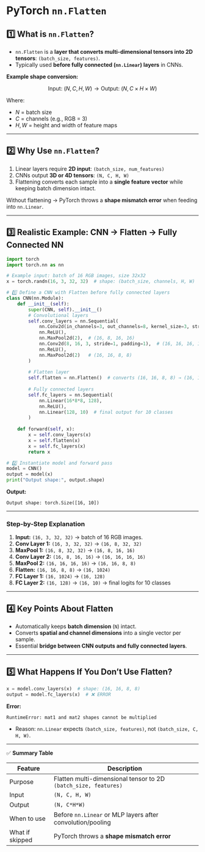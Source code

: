 

# **PyTorch `nn.Flatten`**

## **1️⃣ What is `nn.Flatten`?**

* `nn.Flatten` is a **layer that converts multi-dimensional tensors into 2D tensors**: `(batch_size, features)`.
* Typically used **before fully connected (`nn.Linear`) layers** in CNNs.

**Example shape conversion:**

$$
\text{Input: } (N, C, H, W) \rightarrow \text{Output: } (N, C \times H \times W)
$$

Where:

* $N$ = batch size
* $C$ = channels (e.g., RGB = 3)
* $H, W$ = height and width of feature maps

---

## **2️⃣ Why Use `nn.Flatten`?**

1. Linear layers require **2D input**: `(batch_size, num_features)`
2. CNNs output **3D or 4D tensors**: `(N, C, H, W)`
3. Flattening converts each sample into a **single feature vector** while keeping batch dimension intact.

Without flattening → PyTorch throws a **shape mismatch error** when feeding into `nn.Linear`.

---

## **3️⃣ Realistic Example: CNN → Flatten → Fully Connected NN**

```python
import torch
import torch.nn as nn

# Example input: batch of 16 RGB images, size 32x32
x = torch.randn(16, 3, 32, 32)  # shape: (batch_size, channels, H, W)

# 1️⃣ Define a CNN with Flatten before fully connected layers
class CNN(nn.Module):
    def __init__(self):
        super(CNN, self).__init__()
        # Convolutional layers
        self.conv_layers = nn.Sequential(
            nn.Conv2d(in_channels=3, out_channels=8, kernel_size=3, stride=1, padding=1),  # (16, 8, 32, 32)
            nn.ReLU(),
            nn.MaxPool2d(2),  # (16, 8, 16, 16)
            nn.Conv2d(8, 16, 3, stride=1, padding=1),  # (16, 16, 16, 16)
            nn.ReLU(),
            nn.MaxPool2d(2)   # (16, 16, 8, 8)
        )
        
        # Flatten layer
        self.flatten = nn.Flatten()  # converts (16, 16, 8, 8) → (16, 1024)
        
        # Fully connected layers
        self.fc_layers = nn.Sequential(
            nn.Linear(16*8*8, 128),
            nn.ReLU(),
            nn.Linear(128, 10)  # final output for 10 classes
        )
    
    def forward(self, x):
        x = self.conv_layers(x)
        x = self.flatten(x)
        x = self.fc_layers(x)
        return x

# 2️⃣ Instantiate model and forward pass
model = CNN()
output = model(x)
print("Output shape:", output.shape)
```

**Output:**

```
Output shape: torch.Size([16, 10])
```

---

### **Step-by-Step Explanation**

1. **Input:** `(16, 3, 32, 32)` → batch of 16 RGB images.
2. **Conv Layer 1:** `(16, 3, 32, 32)` → `(16, 8, 32, 32)`
3. **MaxPool 1:** `(16, 8, 32, 32)` → `(16, 8, 16, 16)`
4. **Conv Layer 2:** `(16, 8, 16, 16)` → `(16, 16, 16, 16)`
5. **MaxPool 2:** `(16, 16, 16, 16)` → `(16, 16, 8, 8)`
6. **Flatten:** `(16, 16, 8, 8)` → `(16, 1024)`
7. **FC Layer 1:** `(16, 1024)` → `(16, 128)`
8. **FC Layer 2:** `(16, 128)` → `(16, 10)` → final logits for 10 classes

---

## **4️⃣ Key Points About Flatten**

* Automatically keeps **batch dimension** (`N`) intact.
* Converts **spatial and channel dimensions** into a single vector per sample.
* Essential **bridge between CNN outputs and fully connected layers**.

---

## **5️⃣ What Happens If You Don’t Use Flatten?**

```python
x = model.conv_layers(x)  # shape: (16, 16, 8, 8)
output = model.fc_layers(x)  # ❌ ERROR
```

**Error:**

```
RuntimeError: mat1 and mat2 shapes cannot be multiplied
```

* Reason: `nn.Linear` expects `(batch_size, features)`, not `(batch_size, C, H, W)`.

---

✅ **Summary Table**

| Feature         | Description                                                     |
| --------------- | --------------------------------------------------------------- |
| Purpose         | Flatten multi-dimensional tensor to 2D `(batch_size, features)` |
| Input           | `(N, C, H, W)`                                                  |
| Output          | `(N, C*H*W)`                                                    |
| When to use     | Before `nn.Linear` or MLP layers after convolution/pooling      |
| What if skipped | PyTorch throws a **shape mismatch error**                       |

